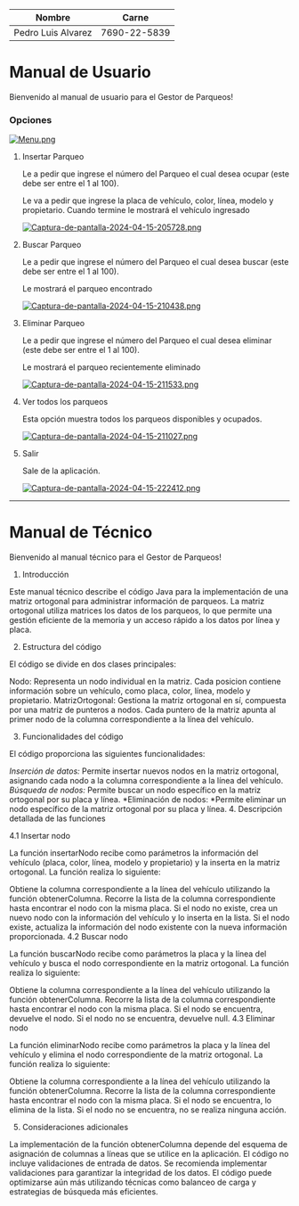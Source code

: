 | Nombre  | Carne |
| -------- | -------- |
| Pedro Luis Alvarez     | 7690-22-5839     |

# Manual de Usuario 
Bienvenido al manual de usuario para el Gestor de Parqueos!

### Opciones
[![Menu.png](https://i.postimg.cc/j5YHQYRy/Menu.png)](https://postimg.cc/B8NP4yLv)

1. Insertar Parqueo
 
    Le a pedir que ingrese el número del Parqueo el cual desea ocupar (este debe ser entre el 1 al 100).

    Le va a pedir que ingrese la placa de vehículo, color, línea, modelo y propietario.
    Cuando termine le mostrará el vehículo ingresado 
    
    [![Captura-de-pantalla-2024-04-15-205728.png](https://i.postimg.cc/SR9xpr9B/Captura-de-pantalla-2024-04-15-205728.png)](https://postimg.cc/ctsSRfXh)
   
   
2. Buscar Parqueo
 
    Le a pedir que ingrese el número del Parqueo el cual desea buscar (este debe ser entre el 1 al 100).

    Le mostrará el parqueo encontrado
    
    [![Captura-de-pantalla-2024-04-15-210438.png](https://i.postimg.cc/Nf4w2SQN/Captura-de-pantalla-2024-04-15-210438.png)](https://postimg.cc/N55nWN9T)
    
    
3. Eliminar Parqueo
 
    Le a pedir que ingrese el número del Parqueo el cual desea eliminar (este debe ser entre el 1 al 100).

    Le mostrará el parqueo recientemente eliminado
    
    [![Captura-de-pantalla-2024-04-15-211533.png](https://i.postimg.cc/QMggjQQW/Captura-de-pantalla-2024-04-15-211533.png)](https://postimg.cc/NyM24rPg)
    
    
4. Ver todos los parqueos
 
    Esta opción muestra todos los parqueos disponibles y ocupados.
    
    [![Captura-de-pantalla-2024-04-15-211027.png](https://i.postimg.cc/DZH1gxFH/Captura-de-pantalla-2024-04-15-211027.png)](https://postimg.cc/7G1CPM5n)
 
 
5. Salir
 
    Sale de la aplicación.
    
    [![Captura-de-pantalla-2024-04-15-222412.png](https://i.postimg.cc/X78kMcgG/Captura-de-pantalla-2024-04-15-222412.png)](https://postimg.cc/GH4yGDVd)
    


---

# Manual de Técnico 
Bienvenido al manual técnico para el Gestor de Parqueos!

1. Introducción

Este manual técnico describe el código Java para la implementación de una matriz ortogonal para administrar información de parqueos. La matriz ortogonal utiliza matrices los datos de los parqueos, lo que permite una gestión eficiente de la memoria y un acceso rápido a los datos por línea y placa.

2. Estructura del código

El código se divide en dos clases principales:

Nodo: Representa un nodo individual en la matriz. Cada posicion contiene información sobre un vehículo, como placa, color, línea, modelo y propietario.
MatrizOrtogonal: Gestiona la matriz ortogonal en sí, compuesta por una matriz de punteros a nodos. Cada puntero de la matriz apunta al primer nodo de la columna correspondiente a la línea del vehículo.

3. Funcionalidades del código

El código proporciona las siguientes funcionalidades:

*Inserción de datos:* Permite insertar nuevos nodos en la matriz ortogonal, asignando cada nodo a la columna correspondiente a la línea del vehículo.
*Búsqueda de nodos:* Permite buscar un nodo específico en la matriz ortogonal por su placa y línea.
*Eliminación de nodos: *Permite eliminar un nodo específico de la matriz ortogonal por su placa y línea.
4. Descripción detallada de las funciones

4.1 Insertar nodo

La función insertarNodo recibe como parámetros la información del vehículo (placa, color, línea, modelo y propietario) y la inserta en la matriz ortogonal. La función realiza lo siguiente:

Obtiene la columna correspondiente a la línea del vehículo utilizando la función obtenerColumna.
Recorre la lista de la columna correspondiente hasta encontrar el nodo con la misma placa.
Si el nodo no existe, crea un nuevo nodo con la información del vehículo y lo inserta en la lista.
Si el nodo existe, actualiza la información del nodo existente con la nueva información proporcionada.
4.2 Buscar nodo

La función buscarNodo recibe como parámetros la placa y la línea del vehículo y busca el nodo correspondiente en la matriz ortogonal. La función realiza lo siguiente:

Obtiene la columna correspondiente a la línea del vehículo utilizando la función obtenerColumna.
Recorre la lista de la columna correspondiente hasta encontrar el nodo con la misma placa.
Si el nodo se encuentra, devuelve el nodo.
Si el nodo no se encuentra, devuelve null.
4.3 Eliminar nodo

La función eliminarNodo recibe como parámetros la placa y la línea del vehículo y elimina el nodo correspondiente de la matriz ortogonal. La función realiza lo siguiente:

Obtiene la columna correspondiente a la línea del vehículo utilizando la función obtenerColumna.
Recorre la lista de la columna correspondiente hasta encontrar el nodo con la misma placa.
Si el nodo se encuentra, lo elimina de la lista.
Si el nodo no se encuentra, no se realiza ninguna acción.

5. Consideraciones adicionales

La implementación de la función obtenerColumna depende del esquema de asignación de columnas a líneas que se utilice en la aplicación.
El código no incluye validaciones de entrada de datos. Se recomienda implementar validaciones para garantizar la integridad de los datos.
El código puede optimizarse aún más utilizando técnicas como balanceo de carga y estrategias de búsqueda más eficientes.
